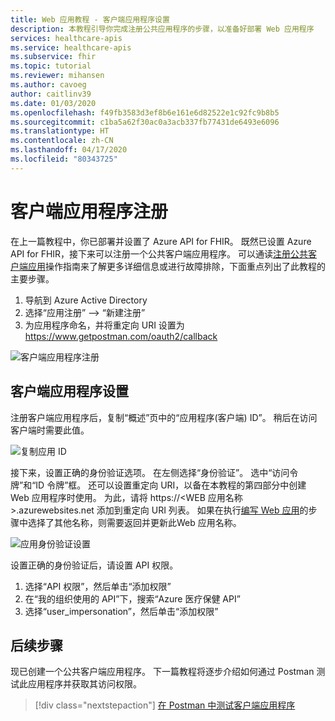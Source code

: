 ```yaml
---
title: Web 应用教程 - 客户端应用程序设置
description: 本教程引导你完成注册公共应用程序的步骤，以准备好部署 Web 应用程序
services: healthcare-apis
ms.service: healthcare-apis
ms.subservice: fhir
ms.topic: tutorial
ms.reviewer: mihansen
ms.author: cavoeg
author: caitlinv39
ms.date: 01/03/2020
ms.openlocfilehash: f49fb3583d3ef8b6e161e6d82522e1c92fc9b8b5
ms.sourcegitcommit: c1ba5a62f30ac0a3acb337fb77431de6493e6096
ms.translationtype: HT
ms.contentlocale: zh-CN
ms.lasthandoff: 04/17/2020
ms.locfileid: "80343725"
---
```

# <a name="client-application-registration"></a>客户端应用程序注册
在上一篇教程中，你已部署并设置了 Azure API for FHIR。 既然已设置 Azure API for FHIR，接下来可以注册一个公共客户端应用程序。 可以通读[注册公共客户端应用](register-public-azure-ad-client-app.md)操作指南来了解更多详细信息或进行故障排除，下面重点列出了此教程的主要步骤。

1. 导航到 Azure Active Directory
1. 选择“应用注册” --> “新建注册”
1. 为应用程序命名，并将重定向 URI 设置为 https://www.getpostman.com/oauth2/callback


![客户端应用程序注册](media/tutorial-web-app/reg-public-app.png)

## <a name="client-application-settings"></a>客户端应用程序设置
注册客户端应用程序后，复制“概述”页中的“应用程序(客户端) ID”。 稍后在访问客户端时需要此值。

![复制应用 ID](media/tutorial-web-app/app-id.png)

接下来，设置正确的身份验证选项。 在左侧选择“身份验证”。  选中“访问令牌”和“ID 令牌”框。   还可以设置重定向 URI，以备在本教程的第四部分中创建 Web 应用程序时使用。 为此，请将 https://\<WEB 应用名称>.azurewebsites.net 添加到重定向 URI 列表。 如果在执行[编写 Web 应用](tutorial-web-app-write-web-app.md)的步骤中选择了其他名称，则需要返回并更新此Web 应用名称。

![应用身份验证设置](media/tutorial-web-app/app-authentication.png)

设置正确的身份验证后，请设置 API 权限。 
1. 选择“API 权限”，然后单击“添加权限”  
1. 在“我的组织使用的 API”下，搜索“Azure 医疗保健 API” 
1. 选择“user_impersonation”，然后单击“添加权限”  

## <a name="next-steps"></a>后续步骤
现已创建一个公共客户端应用程序。 下一篇教程将逐步介绍如何通过 Postman 测试此应用程序并获取其访问权限。

>[!div class="nextstepaction"]
>[在 Postman 中测试客户端应用程序](tutorial-web-app-test-postman.md)
